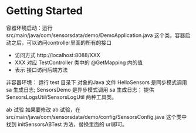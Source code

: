 # Getting Started

容器环境启动：运行 src/main/java/com/sensorsdata/demo/DemoApplication.java 这个类。容器启动之后，可以访问controller里面的所有的接口

* 访问方式 http://localhost:8088/XXX
* XXX 对应 TestController 类中的 @GetMapping 内的值
* 表示 接口访问后端方法

非容器环境： 运行 test 目录下 对象的Java 文件 HelloSensors 是同步模式调用 sa 生成日志; 
SensorsDemo 是异步模式调用 sa 生成日志； 提供 SensorsLogsUtil/SensorsLogUtil 两种工具类。

ab 试验 如果要修改 ab 试验，在 src/main/java/com/sensorsdata/demo/config/SensorsConfig.java 这个类中 找到 initSensorsABTest 方法，替换里面的
url即可。 